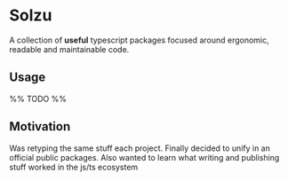 # Solzu
A collection of **useful** typescript packages focused around ergonomic, readable and maintainable code. 

## Usage
%% TODO %%

## Motivation
Was retyping the same stuff each project. Finally decided to unify in an official public packages. Also wanted to learn what writing and publishing stuff worked in the js/ts ecosystem